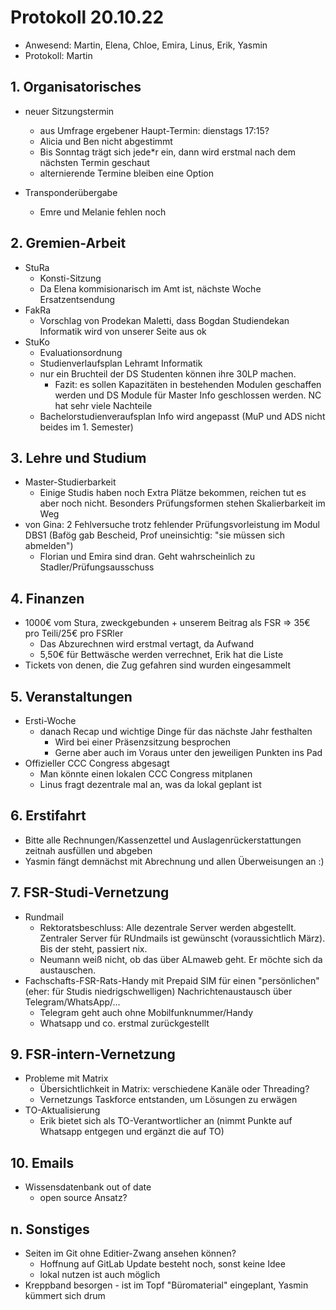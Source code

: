 ---
---

# Protokoll 20.10.22

* Anwesend: Martin, Elena, Chloe, Emira, Linus, Erik, Yasmin
* Protokoll: Martin

## 1. Organisatorisches

* neuer Sitzungstermin
  * aus Umfrage ergebener Haupt-Termin: dienstags 17:15?
  * Alicia und Ben nicht abgestimmt
  * Bis Sonntag trägt sich jede*r ein, dann wird erstmal nach dem nächsten Termin geschaut
  * alternierende Termine bleiben eine Option
  
* Transponderübergabe
  * Emre und Melanie fehlen noch


## 2. Gremien-Arbeit

* StuRa
  * Konsti-Sitzung
  * Da Elena kommisionarisch im Amt ist, nächste Woche Ersatzentsendung
* FakRa
  * Vorschlag von Prodekan Maletti, dass Bogdan Studiendekan Informatik wird von unserer Seite aus ok
* StuKo
  * Evaluationsordnung
  * Studienverlaufsplan Lehramt Informatik
  * nur ein Bruchteil der DS Studenten können ihre 30LP machen. 
    * Fazit: es sollen Kapazitäten in bestehenden Modulen geschaffen werden und DS Module für Master Info geschlossen werden. NC hat sehr viele Nachteile
  * Bachelorstudienveraufsplan Info wird angepasst (MuP und ADS nicht beides im 1. Semester)


## 3. Lehre und Studium

* Master-Studierbarkeit
  * Einige Studis haben noch Extra Plätze bekommen, reichen tut es aber noch nicht. Besonders Prüfungsformen stehen Skalierbarkeit im Weg
* von Gina: 2 Fehlversuche trotz fehlender Prüfungsvorleistung im Modul DBS1 (Bafög gab Bescheid, Prof uneinsichtig: "sie müssen sich abmelden")
  * Florian und Emira sind dran. Geht wahrscheinlich zu Stadler/Prüfungsausschuss

## 4. Finanzen

* 1000€ vom Stura, zweckgebunden + unserem Beitrag als FSR => 35€ pro Teili/25€ pro FSRler
  * Das Abzurechnen wird erstmal vertagt, da Aufwand
  * 5,50€ für Bettwäsche werden verrechnet, Erik hat die Liste
* Tickets von denen, die Zug gefahren sind wurden eingesammelt

## 5. Veranstaltungen

* Ersti-Woche
  * danach Recap und wichtige Dinge für das nächste Jahr festhalten
    * Wird bei einer Präsenzsitzung besprochen
    * Gerne aber auch im Voraus unter den jeweiligen Punkten ins Pad
* Offizieller CCC Congress abgesagt
  * Man könnte einen lokalen CCC Congress mitplanen
  * Linus fragt dezentrale mal an, was da lokal geplant ist

## 6. Erstifahrt

* Bitte alle Rechnungen/Kassenzettel und Auslagenrückerstattungen zeitnah ausfüllen und abgeben
* Yasmin fängt demnächst mit Abrechnung und allen Überweisungen an :)


## 7. FSR-Studi-Vernetzung

* Rundmail
  * Rektoratsbeschluss: Alle dezentrale Server werden abgestellt. Zentraler Server für RUndmails ist gewünscht (voraussichtlich März). Bis der steht, passiert nix.
  * Neumann weiß nicht, ob das über ALmaweb geht. Er möchte sich da austauschen. 
* Fachschafts-FSR-Rats-Handy mit Prepaid SIM für einen "persönlichen" (eher: für Studis niedrigschwelligen) Nachrichtenaustausch über Telegram/WhatsApp/...
  * Telegram geht auch ohne Mobilfunknummer/Handy
  * Whatsapp und co. erstmal zurückgestellt
 
## 9. FSR-intern-Vernetzung

* Probleme mit Matrix
  * Übersichtlichkeit in Matrix: verschiedene Kanäle oder Threading?
  * Vernetzungs Taskforce entstanden, um Lösungen zu erwägen
* TO-Aktualisierung
  * Erik bietet sich als TO-Verantwortlicher an (nimmt Punkte auf Whatsapp entgegen und ergänzt die auf TO)

## 10. Emails

* Wissensdatenbank out of date
  * open source Ansatz?

## n. Sonstiges

* Seiten im Git ohne Editier-Zwang ansehen können?
  * Hoffnung auf GitLab Update besteht noch, sonst keine Idee
  * lokal nutzen ist auch möglich
* Kreppband besorgen - ist im Topf "Büromaterial" eingeplant, Yasmin kümmert sich drum
